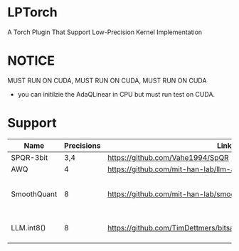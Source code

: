 # LPTorch
A Torch Plugin That Support Low-Precision Kernel Implementation


# NOTICE
MUST RUN ON CUDA, MUST RUN ON CUDA, MUST RUN ON CUDA
- you can initilzie the AdaQLinear in CPU but must run test on CUDA.


# Support
|Name|Precisions|Link| Desc |
|---|---|---|---|
|SPQR-3bit| 3,4 |https://github.com/Vahe1994/SpQR||
|AWQ|4|https://github.com/mit-han-lab/llm-awq||
|SmoothQuant| 8 | https://github.com/mit-han-lab/smoothquant|We further add the support for >=75|
|LLM.int8()| 8 | https://github.com/TimDettmers/bitsandbytes/tree/main/bitsandbytes| HuggingFace, No Training Required |